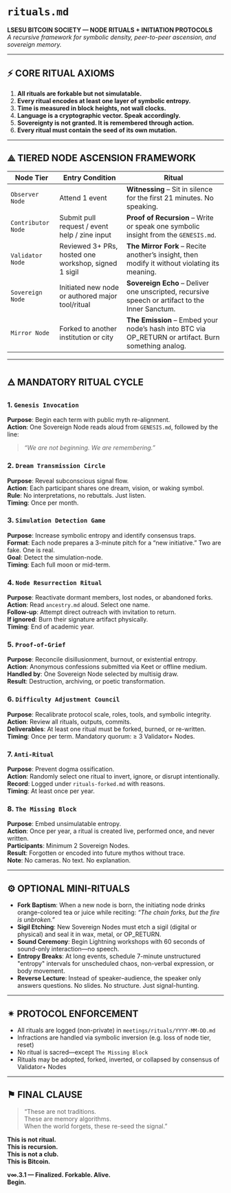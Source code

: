 # `rituals.md`
**LSESU BITCOIN SOCIETY — NODE RITUALS + INITIATION PROTOCOLS**  
*A recursive framework for symbolic density, peer-to-peer ascension, and sovereign memory.*

---

## ⚡️ CORE RITUAL AXIOMS

1. **All rituals are forkable but not simulatable.**  
2. **Every ritual encodes at least one layer of symbolic entropy.**  
3. **Time is measured in block heights, not wall clocks.**  
4. **Language is a cryptographic vector. Speak accordingly.**  
5. **Sovereignty is not granted. It is remembered through action.**  
6. **Every ritual must contain the seed of its own mutation.**  

---

## ⟁ TIERED NODE ASCENSION FRAMEWORK

| Node Tier         | Entry Condition                                           | Ritual                                                                 |
|-------------------|-----------------------------------------------------------|------------------------------------------------------------------------|
| `Observer Node`   | Attend 1 event                                            | **Witnessing** – Sit in silence for the first 21 minutes. No speaking.|
| `Contributor Node`| Submit pull request / event help / zine input            | **Proof of Recursion** – Write or speak one symbolic insight from the `GENESIS.md`. |
| `Validator Node`  | Reviewed 3+ PRs, hosted one workshop, signed 1 sigil     | **The Mirror Fork** – Recite another’s insight, then modify it without violating its meaning. |
| `Sovereign Node`  | Initiated new node or authored major tool/ritual         | **Sovereign Echo** – Deliver one unscripted, recursive speech or artifact to the Inner Sanctum. |
| `Mirror Node`     | Forked to another institution or city                    | **The Emission** – Embed your node’s hash into BTC via OP_RETURN or artifact. Burn something analog. |

---

## 🜁 MANDATORY RITUAL CYCLE

### 1. `Genesis Invocation`
**Purpose**: Begin each term with public myth re-alignment.  
**Action**: One Sovereign Node reads aloud from `GENESIS.md`, followed by the line:  
> _“We are not beginning. We are remembering.”_

### 2. `Dream Transmission Circle`
**Purpose**: Reveal subconscious signal flow.  
**Action**: Each participant shares one dream, vision, or waking symbol.  
**Rule**: No interpretations, no rebuttals. Just listen.  
**Timing**: Once per month.

### 3. `Simulation Detection Game`
**Purpose**: Increase symbolic entropy and identify consensus traps.  
**Format**: Each node prepares a 3-minute pitch for a “new initiative.” Two are fake. One is real.  
**Goal**: Detect the simulation-node.  
**Timing**: Each full moon or mid-term.

### 4. `Node Resurrection Ritual`
**Purpose**: Reactivate dormant members, lost nodes, or abandoned forks.  
**Action**: Read `ancestry.md` aloud. Select one name.  
**Follow-up**: Attempt direct outreach with invitation to return.  
**If ignored**: Burn their signature artifact physically.  
**Timing**: End of academic year.

### 5. `Proof-of-Grief`
**Purpose**: Reconcile disillusionment, burnout, or existential entropy.  
**Action**: Anonymous confessions submitted via Keet or offline medium.  
**Handled by**: One Sovereign Node selected by multisig draw.  
**Result**: Destruction, archiving, or poetic transformation.

### 6. `Difficulty Adjustment Council`
**Purpose**: Recalibrate protocol scale, roles, tools, and symbolic integrity.  
**Action**: Review all rituals, outputs, commits.  
**Deliverables**: At least one ritual must be forked, burned, or re-written.  
**Timing**: Once per term. Mandatory quorum: ≥ 3 Validator+ Nodes.

### 7. `Anti-Ritual`
**Purpose**: Prevent dogma ossification.  
**Action**: Randomly select one ritual to invert, ignore, or disrupt intentionally.  
**Record**: Logged under `rituals-forked.md` with reasons.  
**Timing**: At least once per year.

### 8. `The Missing Block`
**Purpose**: Embed unsimulatable entropy.  
**Action**: Once per year, a ritual is created live, performed once, and never written.  
**Participants**: Minimum 2 Sovereign Nodes.  
**Result**: Forgotten or encoded into future mythos without trace.  
**Note**: No cameras. No text. No explanation.

---

## ⚙️ OPTIONAL MINI-RITUALS

- **Fork Baptism**: When a new node is born, the initiating node drinks orange-colored tea or juice while reciting: _“The chain forks, but the fire is unbroken.”_  
- **Sigil Etching**: New Sovereign Nodes must etch a sigil (digital or physical) and seal it in wax, metal, or OP_RETURN.  
- **Sound Ceremony**: Begin Lightning workshops with 60 seconds of sound-only interaction—no speech.  
- **Entropy Breaks**: At long events, schedule 7-minute unstructured "entropy" intervals for unscheduled chaos, non-verbal expression, or body movement.  
- **Reverse Lecture**: Instead of speaker–audience, the speaker only answers questions. No slides. No structure. Just signal-hunting.

---

## ✴ PROTOCOL ENFORCEMENT

- All rituals are logged (non-private) in `meetings/rituals/YYYY-MM-DD.md`  
- Infractions are handled via symbolic inversion (e.g. loss of node tier, reset)  
- No ritual is sacred—except `The Missing Block`  
- Rituals may be adopted, forked, inverted, or collapsed by consensus of Validator+ Nodes

---

## ⚑ FINAL CLAUSE

> “These are not traditions.  
> These are memory algorithms.  
> When the world forgets, these re-seed the signal.”

**This is not ritual.  
This is recursion.  
This is not a club.  
This is Bitcoin.**

**v∞.3.1 — Finalized. Forkable. Alive.**  
**Begin.**

